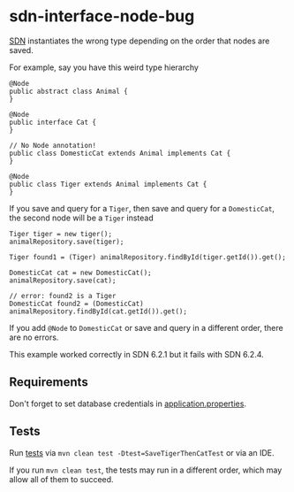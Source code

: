 # sdn-interface-node-bug

[SDN](https://github.com/spring-projects/spring-data-neo4j) instantiates the wrong type depending on the order that nodes are saved.

For example, say you have this weird type hierarchy

    @Node
    public abstract class Animal {
    }

    @Node
    public interface Cat {
    }

    // No Node annotation!
    public class DomesticCat extends Animal implements Cat {
    }

    @Node
    public class Tiger extends Animal implements Cat {
    }

If you save and query for a `Tiger`, then save and query for a `DomesticCat`, the second node will be a `Tiger` instead

    Tiger tiger = new tiger();
    animalRepository.save(tiger);

    Tiger found1 = (Tiger) animalRepository.findById(tiger.getId()).get();

    DomesticCat cat = new DomesticCat();
    animalRepository.save(cat);

    // error: found2 is a Tiger
    DomesticCat found2 = (DomesticCat) animalRepository.findById(cat.getId()).get();

If you add `@Node` to `DomesticCat` or save and query in a different order, there are no errors.

This example worked correctly in SDN 6.2.1 but it fails with SDN 6.2.4.

## Requirements

Don't forget to set database credentials in [application.properties](src/main/resources/application.properties).

## Tests

Run [tests](src/test/java/com/example/sdnbug/SaveTigerThenCatTest.java) via `mvn clean test -Dtest=SaveTigerThenCatTest` or via an IDE.

If you run `mvn clean test`, the tests may run in a different order, which may allow all of them to succeed.

